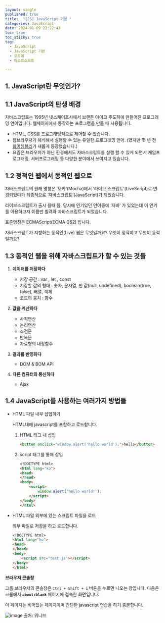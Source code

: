 ```yaml
---
layout: single
published: true
title:  "[JS] JavaScript 기본 "
categories: JavaScript
date: 2024-01-09 22:22:43
toc: true
toc_sticky: true
tag:   
  - JavaScript
  - JavaScript 기본 
  - 오르미
  - 이스트소프트

---
```


## 1. JavaScript란 무엇인가?

## 1.1 JavaScript의 탄생 배경

자바스크립트는 1995년 넷스케이프사에서 브랜든 아이크 주도하에 만들어진 프로그래밍 언어입니다. 웹페이지에서 동작하는 프로그램을 만들 때 사용됩니다.

- HTML, CSS를 프로그래밍적으로 제어할 수 있습니다.
- 웹브라우저가 해석해서 실행할 수 있는 유일한 프로그래밍 언어. (였지만 몇 년 전 [웹어셈블리](https://developer.mozilla.org/ko/docs/WebAssembly/Concepts)가 새롭게 등장했습니다.)
- 요즘은 브라우저가 아닌 환경에서도 자바스크립트를 실행 할 수 있게 되면서 게임프로그래밍, 서버프로그래밍 등 다양한 분야에서 쓰여지고 있습니다.

## 1.2 정적인 웹에서 동적인 웹으로

자바스크립트의 원래 명칭은 ‘모카’(Mocha)에서 ‘라이브 스크립트’(LiveScript)로 변경되었다가 최종적으로 ‘자바스크립트’(JavaScript)가 되었습니다.

라이브스크립트가 출시 될때 쯤, 당시에 인기있던 언어중에 ‘자바’ 가 있었는데 이 인기를 이용하고자 이름만 빌려와 자바스크립트가 되었습니다.

표준명칭은 ECMAScript(ECMA-262) 입니다.

자바스크립트가 지향하는 동적인(Live) 웹은 무엇일까요? 무엇이 정적이고 무엇이 동적일까요? 

## 1.3 동적인 웹을 위해 자바스크립트가 할 수 있는 것들

1. **데이터를 저장하다**
    - 저장 공간 : var , let , const
    - 저장할 값의 형태 : 숫자, 문자열, 빈 값(null, undefined), boolean(true, false), 배열, 객체
    - 코드의 뭉치 : 함수

1. **값을 계산하다**
    - 사칙연산
    - 논리연산
    - 조건문
    - 반복문
    - 자료형의 내장함수

1. **결과를 반영하다**
    - DOM & BOM API

1. **다른 컴퓨터와 통신하다**
    - Ajax

## 1.4 JavaScript를 사용하는 여러가지 방법들

- HTML 파일 내부 삽입하기
    
    HTML내에 javascript를 포함하고 로드합니다. 
    
    1. HTML 태그 내 삽입
        
        ```markdown
        <button onclick="window.alert('hello world');">hello</button>
        ```
        
    2. script 태그를 통해 삽입
        
        ```markdown
        <!DOCTYPE html>
        <html lang="ko">
        <head>
        </head>
        <body>
            <script>
                window.alert('hello world!');
            </script>
        </body>
        </html>
        ```
        
    
- HTML 파일 외부에 있는 스크립트 파일을 로드
    
    외부 파일로 저장을 하고 로드합니다.
    
    ```markdown
    <!DOCTYPE html>
    <html lang="ko">
    <head>
    </head>
    <body>
        <script src="test.js"></script>
    </body>
    </html>
    ```
    

**브라우저 콘솔창**

크롬 브라우저의 콘솔창은 `Ctrl + Shift + i` 버튼을 누르면 나오는 창입니다. 다음은 크롬에서 **`about:blank`** 페이지에 접속한 화면입니다. 

이 페이지는 비어있는 페이지이며 간단한 javascript 연습을 하기 충분합니다.

![image](https://github.com/BaxDailyGit/BaxDailyGit/assets/99312529/87c74f37-8ea9-479f-aa7f-6fee775eb06f)
출처: 위니브